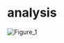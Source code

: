 # analysis
![Figure_1](https://user-images.githubusercontent.com/83555471/151893004-cf40e194-e83a-4371-9ba3-e441cc2563ce.png)
